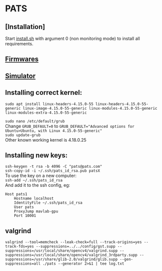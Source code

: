 # PATS

## [Installation]
Start [install.sh](base/install/install.sh) with argument 0 (non monitoring mode) to install all requirements.

## [Firmwares](config/firmwares/README.md)

## [Simulator](./doc/simulator.md)

## Installing correct kernel:
`sudo apt install linux-headers-4.15.0-55 linux-headers-4.15.0-55-generic linux-image-4.15.0-55-generic linux-modules-4.15.0-55-generic linux-modules-extra-4.15.0-55-generic`  

`sudo nano /etc/default/grub`  
Change `GRUB_DEFAULT=0` to `GRUB_DEFAULT="Advanced options for Ubuntu>Ubuntu, with Linux 4.15.0-55-generic"`  
`sudo update-grub`  
Other known working kernel is 4.18.0.25

## Installing new keys:  
`ssh-keygen -t rsa -b 4096 -C "pats@pats.com"`  
`ssh-copy-id -i ~/.ssh/pats_id_rsa.pub patsX`  
To use the key on a new computer:  
`ssh-add ~/.ssh/pats_id_rsa`  
And add it to the ssh config, eg:  
```
Host pats1
	Hostname localhost
	IdentityFile ~/.ssh/pats_id_rsa
	User pats
	ProxyJump mavlab-gpu
	Port 10001
```  

## valgrind
`valgrind --tool=memcheck --leak-check=full --track-origins=yes --track-fds=yes --suppressions=../../config/gst.supp --suppressions=/usr/local/share/opencv4/valgrind.supp --suppressions=/usr/local/share/opencv4/valgrind_3rdparty.supp --suppressions=/usr/share/glib-2.0/valgrind/glib.supp --gen-suppressions=all ./pats --generator 2>&1 | tee log.txt`
